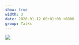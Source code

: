 ```yaml
---
show: true
width: 3
date: 2020-01-12 00:01:00 +0800
group: Talks
---
```

<div>
<img src="{{ 'assets/images/etc/aybubil.jpeg' | relative_url }}" class="img-fluid rounded-xl" >
</div>